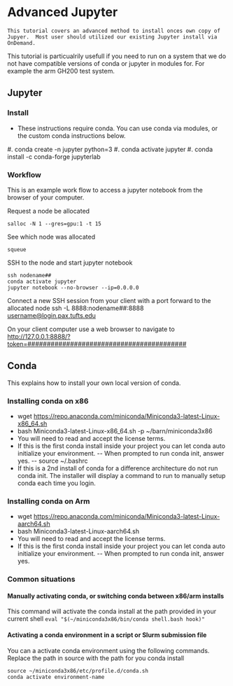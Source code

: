 # Advanced Jupyter 

```{warning}
This tutorial covers an advanced method to install onces own copy of Jupyer.  Most user should utilized our existing Jupyter install via OnDemand.
```

This tutorial is particualrily usefull if you need to run on a system that we do not have compatible versions of conda or jupyter in modules for.  For example the arm GH200 test system.

## Jupyter

### Install
* These instructions require conda.  You can use conda via modules, or the custom conda instructions below.

#. conda create -n jupyter python=3
#. conda activate jupyter
#. conda install -c conda-forge jupyterlab

### Workflow
This is an example work flow to access a jupyter notebook from the browser of your computer.

Request a node be allocated

`salloc -N 1 --gres=gpu:1 -t 15`

See which node was allocated

`squeue`

SSH to the node and start jupyter notebook
```
ssh nodename##
conda activate jupyter
jupyter notebook --no-browser --ip=0.0.0.0
```

Connect a new SSH session from your client with a port forward to the allocated node
ssh -L 8888:nodename##:8888 username@login.pax.tufts.edu

On your client computer use a web browser to navigate to http://127.0.0.1:8888/?token=#########################################

## Conda
This explains how to install your own local version of conda.

### Installing conda on x86
- wget https://repo.anaconda.com/miniconda/Miniconda3-latest-Linux-x86_64.sh
- bash Miniconda3-latest-Linux-x86_64.sh -p ~/barn/miniconda3x86
- You will need to read and accept the license terms.
- If this is the first conda install inside your project you can let conda auto initialize your environment.
-- When prompted to run conda init, answer yes.
-- source ~/.bashrc
- If this is a 2nd install of conda for a difference architecture do not run conda init. The installer will display a command to run to manually setup conda each time you login.

### Installing conda on Arm 
- wget https://repo.anaconda.com/miniconda/Miniconda3-latest-Linux-aarch64.sh
- bash Miniconda3-latest-Linux-aarch64.sh
- You will need to read and accept the license terms.
- If this is the first conda install inside your project you can let conda auto initialize your environment.
-- When prompted to run conda init, answer yes.

### Common situations
#### Manually activating conda, or switching conda between x86/arm installs
This command will activate the conda install at the path provided in your current shell `eval "$(~/miniconda3x86/bin/conda shell.bash hook)"`

#### Activating a conda environment in a script or Slurm submission file
You can a activate conda environment using the following commands. Replace the path in source with the path for you conda install
```
source ~/miniconda3x86/etc/profile.d/conda.sh
conda activate environment-name
```
